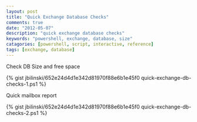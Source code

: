 ```yaml
---
layout: post
title: "Quick Exchange Database Checks"
comments: true
date: "2012-05-07"
description: "quick exchange database checks"
keywords: "powershell, exchange, database, size"
catagories: [powershell, script, interactive, reference]
tags: [exchange, database]
---
```


Check DB Size and free space

{% gist jbilinski/652e24d4d1e342d81970f88e6b1e45f0 quick-exchange-db-checks-1.ps1 %}


Quick mailbox report

{% gist jbilinski/652e24d4d1e342d81970f88e6b1e45f0 quick-exchange-db-checks-2.ps1 %}
